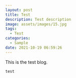 ```yaml
---
layout: post
title: Test
description: Test description
image: assets/images/15.jpg
tags:
  - Test
categories:
  - Sample
date: 2021-10-19 06:59:26
---
```

This is the test blog.

```java
test
```
